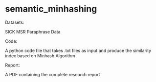 # semantic_minhashing

Datasets:

SICK
MSR Paraphrase Data

Code: 

A python code file that takes .txt files as input and produce the similarity index based on Minhash Algorithm


Report:

A PDF containing the complete research report
